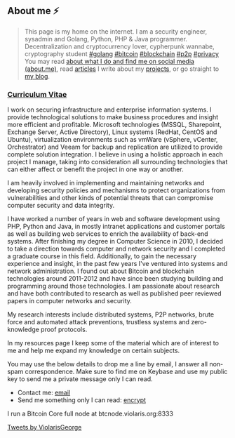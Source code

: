 ## About me ⚡️

> This page is my home on the internet. I am a security engineer, sysadmin and Golang, Python, PHP & Java programmer. Decentralization and cryptocurrency lover, cypherpunk wannabe, cryptography student [#golang](https://twitter.com/search?q=%23golang&src=typd) [#bitcoin](https://twitter.com/search?q=%23bitcoin&src=typd) [#blockchain](https://twitter.com/search?q=%23blockchain&src=tyah) [#p2p](https://twitter.com/search?q=%23p2p&src=typd) [#privacy](https://twitter.com/search?q=%23privacy&src=typd)
> You may read [about what I do and find me on social media (about.me)](https://about.me/violarisgeorge), read [articles](https://violaris.org/posts.html) I write about my [projects](https://github.com/violarisgeorge?tab=repositories), or go straight to [my blog](https://medium.com/@violarisgeorge_46405).

### [Curriculum Vitae](https://drive.google.com/open?id=1S-FT1L2wckhwe0x9xNELQz9nVRV-eEAV)

I work on securing infrastructure and enterprise information systems. I provide technological solutions to make business procedures and insight more efficient and profitable. Microsoft technologies (MSSQL, Sharepoint, Exchange Server, Active Directory), Linux systems (RedHat, CentOS and Ubuntu), virtualization environments such as vmWare (vSphere, vCenter, Orchestrator) and Veeam for backup and replication are utilized to provide complete solution integration. I believe in using a holistic approach in each project I manage, taking into consideration all surrounding technologies that can either affect or benefit the project in one way or another.

I am heavily involved in implementing and maintaining networks and developing security policies and mechanisms to protect organizations from vulnerabilities and other kinds of potential threats that can compromise computer security and data integrity.

I have worked a number of years in web and software development using PHP, Python and Java, in mostly intranet applications and customer portals as well as building web services to enrich the availability of back-end systems. After finishing my degree in Computer Science in 2010, I decided to take a direction towards computer and network security and I completed a graduate course in this field. Additionally, to gain the necessary experience and insight, in the past few years I've ventured into systems and network administration. I found out about Bitcoin and blockchain technologies around 2011-2012 and have since been studying building and programming around those technologies. I am passionate about research and have both contributed to research as well as published peer reviewed papers in computer networks and security.

My research interests include distributed systems, P2P networks, brute force and automated attack preventions, trustless systems and zero-knowledge proof protocols.

In my resources page I keep some of the material which are of interest to me and help me expand my knowledge on certain subjects. 

You may use the below details to drop me a line by email, I answer all non-spam correspondence. Make sure to find me on Keybase and use my public key to send me a private message only I can read.

- Contact me: [email](mailto:violarisgeorge@gmail.com)
- Send me something only I can read: [encrypt](https://keybase.io/encrypt#violarisgeorge) 

I run a Bitcoin Core full node at btcnode.violaris.org:8333

<a class="twitter-timeline" href="https://twitter.com/ViolarisGeorge?ref_src=twsrc%5Etfw">Tweets by ViolarisGeorge</a> <script async src="//platform.twitter.com/widgets.js" charset="utf-8"></script>
